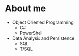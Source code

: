 # About me

- Object Oriented Programming
  - C#
  - PowerShell
- Data Analysis and Persistence
  - SQL
  - T/SQL
